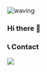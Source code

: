 ![waving](https://capsule-render.vercel.app/api?type=waving&height=200&text=j-krolak%20&fontAlignY=45&animation=fadeIn&color=0:FF5D3D,100:3dc5ff&fontColor=FFFFFF)

### Hi there 👋

### :telephone_receiver: Contact
<a href="https://discordapp.com/users/816286177137131530"><img src="https://skillicons.dev/icons?i=discord"></a>
